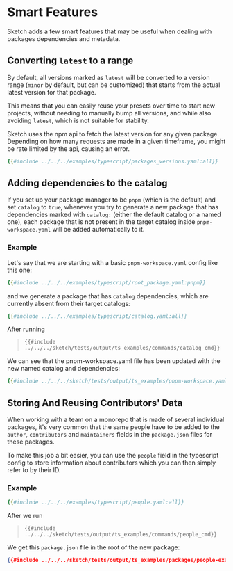 # Smart Features

Sketch adds a few smart features that may be useful when dealing with packages dependencies and metadata.

## Converting `latest` to a range

By default, all versions marked as `latest` will be converted to a version range (`minor` by default, but can be customized) that starts from the actual latest version for that package.

This means that you can easily reuse your presets over time to start new projects, without needing to manually bump all versions, and while also avoiding `latest`, which is not suitable for stability.

<div class="warning">

Sketch uses the npm api to fetch the latest version for any given package. Depending on how many requests are made in a given timeframe, you might be rate limited by the api, causing an error.
</div>


```yaml
{{#include ../../../examples/typescript/packages_versions.yaml:all}}
```


## Adding dependencies to the catalog

If you set up your package manager to be `pnpm` (which is the default) and set `catalog` to `true`, whenever you try to generate a new package that has dependencies marked with `catalog:` (either the default catalog or a named one), each package that is not present in the target catalog inside `pnpm-workspace.yaml` will be added automatically to it.

### Example

Let's say that we are starting with a basic `pnpm-workspace.yaml` config like this one:

```yaml
{{#include ../../../examples/typescript/root_package.yaml:pnpm}}
```

and we generate a package that has `catalog` dependencies, which are currently absent from their target catalogs:

```yaml
{{#include ../../../examples/typescript/catalog.yaml:all}}
```

After running 

>`{{#include ../../../sketch/tests/output/ts_examples/commands/catalog_cmd}}`

We can see that the pnpm-workspace.yaml file has been updated with the new named catalog and dependencies:

```yaml
{{#include ../../../sketch/tests/output/ts_examples/pnpm-workspace.yaml}}
```

## Storing And Reusing Contributors' Data

When working with a team on a monorepo that is made of several individual packages, it's very common that the same people have to be added to the `author`, `contributors` and `maintainers` fields in the `package.json` files for these packages. 

To make this job a bit easier, you can use the `people` field in the typescript config to store information about contributors which you can then simply refer to by their ID.

### Example

```yaml
{{#include ../../../examples/typescript/people.yaml:all}}
```

After we run

>`{{#include ../../../sketch/tests/output/ts_examples/commands/people_cmd}}`

We get this `package.json` file in the root of the new package:

```json
{{#include ../../../sketch/tests/output/ts_examples/packages/people-example/package.json}}
```
